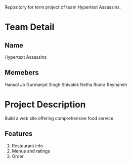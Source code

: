Repository for term project of team Hypertext Assassins.

# Team Detail
## Name
Hypertext Assassins

## Memebers
Hansol Jo
Gurmanjot Singh
Shivalok Netha Rudra
Reyhaneh

# Project Description
Build a web site offering comprehensive food service.

## Features
1. Restaurant info
2. Menus and ratings
3. Order

